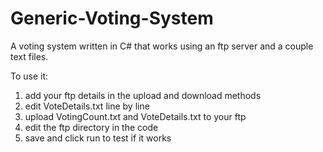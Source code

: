# Generic-Voting-System
A voting system written in C# that works using an ftp server and a couple text files.

To use it:
1. add your ftp details in the upload and download methods
2. edit VoteDetails.txt line by line
3. upload VotingCount.txt and VoteDetails.txt to your ftp
4. edit the ftp directory in the code
5. save and click run to test if it works
